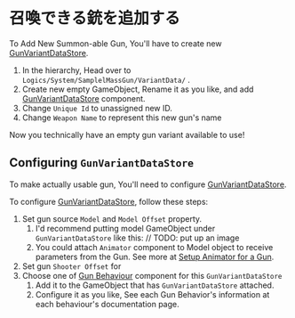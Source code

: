 # 召喚できる銃を追加する

To Add New Summon-able Gun, You'll have to create new [GunVariantDataStore](/docs/components/gun/datastore/gunvariantdatastore).

1. In the hierarchy, Head over to `Logics/System/SamplelMassGun/VariantData/` .
2. Create new empty GameObject, Rename it as you like, and
   add [GunVariantDataStore](/docs/components/gun/datastore/gunvariantdatastore)
   component.
3. Change `Unique Id` to unassigned new ID.
4. Change `Weapon Name` to represent this new gun's name

Now you technically have an empty gun variant available to use!

## Configuring `GunVariantDataStore`

To make actually usable gun, You'll need to
configure [GunVariantDataStore](/docs/components/gun/datastore/gunvariantdatastore).

To configure [GunVariantDataStore](/docs/components/gun/datastore/gunvariantdatastore), follow these steps:
1. Set gun source `Model` and `Model Offset` property. 
   1. I'd recommend putting model GameObject under `GunVariantDataStore` like this: // TODO: put up an image
   2. You could attach `Animator` component to Model object to receive parameters from the Gun. See more at [Setup Animator for a Gun](/docs/how-to/setup-animator-for-a-gun).
2. Set gun `Shooter Offset` for
3. Choose one of  [Gun Behaviour](/docs/components/gun/behaviour) component for this
`GunVariantDataStore`
   1. Add it to the GameObject that has `GunVariantDataStore` attached.
   2. Configure it as you like, See each Gun Behavior's information at each behaviour's documentation page.

